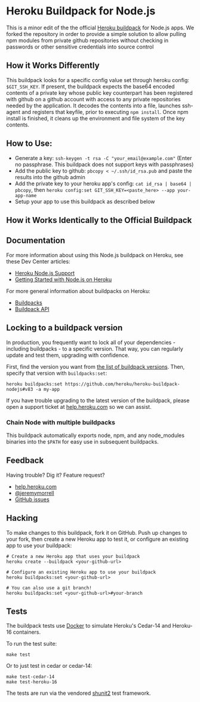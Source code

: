 # Heroku Buildpack for Node.js

This is a minor edit of the the official [Heroku buildpack](http://devcenter.heroku.com/articles/buildpacks) for Node.js apps. We forked the repository in order to provide a simple solution to allow pulling npm modules from private github repositories without checking in passwords or other sensitive credentials into source control

How it Works Differently
------------------------
This buildpack looks for a specific config value set through heroku config: ```$GIT_SSH_KEY```. If present, the buildpack expects the base64 encoded contents of a private key whose public key counterpart has been registered with github on a github account with access to any private repositories needed by the application.  It decodes the contents into a file, launches ssh-agent and registers that keyfile, prior to executing ```npm install```.  Once npm install is finished, it cleans up the environment and file system of the key contents.

How to Use:
-----------
* Generate a key: ```ssh-keygen -t rsa -C "your_email@example.com"``` (Enter no passphrase. This buildpack does not support keys with passphrases)
* Add the public key to github: ```pbcopy < ~/.ssh/id_rsa.pub``` and paste the results into the github admin
* Add the private key to your heroku app's config: ```cat id_rsa | base64 | pbcopy```, then ```heroku config:set GIT_SSH_KEY=<paste_here> --app your-app-name```
* Setup your app to use this buildpack as described below



How it Works Identically to the Official Buildpack
--------------------------------------------------

## Documentation

For more information about using this Node.js buildpack on Heroku, see these Dev Center articles:

- [Heroku Node.js Support](https://devcenter.heroku.com/articles/nodejs-support)
- [Getting Started with Node.js on Heroku](https://devcenter.heroku.com/articles/nodejs)

For more general information about buildpacks on Heroku:

- [Buildpacks](https://devcenter.heroku.com/articles/buildpacks)
- [Buildpack API](https://devcenter.heroku.com/articles/buildpack-api)

## Locking to a buildpack version

In production, you frequently want to lock all of your dependencies - including
buildpacks - to a specific version. That way, you can regularly update and
test them, upgrading with confidence.

First, find the version you want from
[the list of buildpack versions](https://github.com/heroku/heroku-buildpack-nodejs/releases).
Then, specify that version with `buildpacks:set`:

```
heroku buildpacks:set https://github.com/heroku/heroku-buildpack-nodejs#v83 -a my-app
```

If you have trouble upgrading to the latest version of the buildpack, please
open a support ticket at [help.heroku.com](https://help.heroku.com/) so we can assist.

### Chain Node with multiple buildpacks

This buildpack automatically exports node, npm, and any node_modules binaries
into the `$PATH` for easy use in subsequent buildpacks.

## Feedback

Having trouble? Dig it? Feature request?

- [help.heroku.com](https://help.heroku.com/)
- [@jeremymorrell](http://twitter.com/jeremymorrell)
- [GitHub issues](https://github.com/heroku/heroku-buildpack-nodejs/issues)

## Hacking

To make changes to this buildpack, fork it on GitHub.
Push up changes to your fork, then create a new Heroku app to test it,
or configure an existing app to use your buildpack:

```
# Create a new Heroku app that uses your buildpack
heroku create --buildpack <your-github-url>

# Configure an existing Heroku app to use your buildpack
heroku buildpacks:set <your-github-url>

# You can also use a git branch!
heroku buildpacks:set <your-github-url>#your-branch
```

## Tests

The buildpack tests use [Docker](https://www.docker.com/) to simulate
Heroku's Cedar-14 and Heroku-16 containers.

To run the test suite:

```
make test
```

Or to just test in cedar or cedar-14:

```
make test-cedar-14
make test-heroku-16
```

The tests are run via the vendored
[shunit2](https://github.com/kward/shunit2)
test framework.
